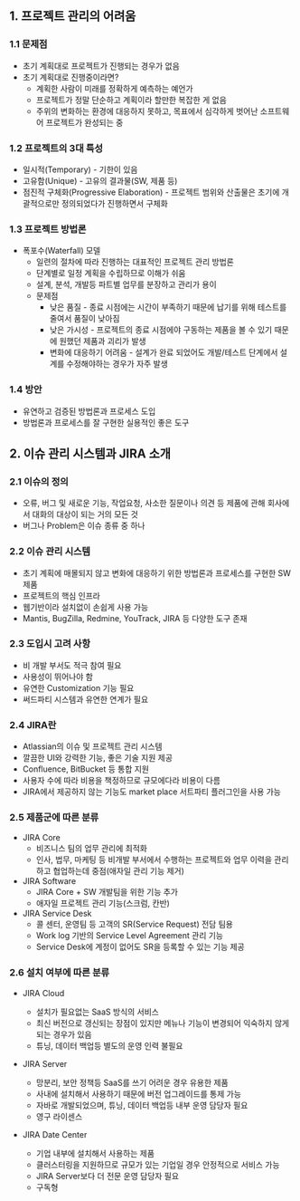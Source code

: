 ## 1. 프로젝트 관리의 어려움
### 1.1 문제점
* 초기 계획대로 프로젝트가 진행되는 경우가 없음
* 초기 계획대로 진행중이라면?
  * 계획한 사람이 미래를 정확하게 예측하는 예언가
  * 프로젝트가 정말 단순하고 계획이라 할만한 복잡한 게 없음
  * 주위의 변화하는 환경에 대응하지 못하고, 목표에서 심각하게 벗어난 소프트웨어 프로젝트가 완성되는 중

### 1.2 프로젝트의 3대 특성
* 일시적(Temporary) - 기한이 있음
* 고유함(Unique) - 고유의 결과물(SW, 제품 등)
* 점진적 구체화(Progressive Elaboration) - 프로젝트 범위와 산출물은 초기에 개괄적으로만 정의되었다가 진행하면서 구체화

### 1.3 프로젝트 방법론
* 폭포수(Waterfall) 모델
  * 일련의 절차에 따라 진행하는 대표적인 프로젝트 관리 방법론
  * 단계별로 일정 계획을 수립하므로 이해가 쉬움
  * 설계, 분석, 개발등 파트별 업무를 분장하고 관리가 용이
  * 문제점
    * 낮은 품질 - 종료 시점에는 시간이 부족하기 때문에 납기를 위해 테스트를 줄여서 품질이 낮아짐
    * 낮은 가시성 - 프로젝트의 종료 시점에야 구동하는 제품을 볼 수 있기 때문에 원했던 제품과 괴리가 발생
    * 변화에 대응하기 어려움 - 설계가 완료 되었어도 개발/테스트 단계에서 설계를 수정해야하는 경우가 자주 발생

### 1.4 방안
* 유연하고 검증된 방법론과 프로세스 도입
* 방법론과 프로세스를 잘 구현한 실용적인 좋은 도구

## 2. 이슈 관리 시스템과 JIRA 소개
### 2.1 이슈의 정의
* 오류, 버그 및 새로운 기능, 작업요청, 사소한 질문이나 의견 등 제품에 관해 회사에서 대화의 대상이 되는 거의 모든 것
* 버그나 Problem은 이슈 종류 중 하나

### 2.2 이슈 관리 시스템
* 초기 계획에 매몰되지 않고 변화에 대응하기 위한 방법론과 프로세스를 구현한 SW 제품
* 프로젝트의 핵심 인프라
* 웹기반이라 설치없이 손쉽게 사용 가능
* Mantis, BugZilla, Redmine, YouTrack, JIRA 등 다양한 도구 존재

### 2.3 도입시 고려 사항
* 비 개발 부서도 적극 참여 필요
* 사용성이 뛰어나야 함
* 유연한 Customization 기능 필요
* 써드파티 시스템과 유연한 연계가 필요

### 2.4 JIRA란
* Atlassian의 이슈 및 프로젝트 관리 시스템
* 깔끔한 UI와 강력한 기능, 좋은 기술 지원 제공
* Confluence, BitBucket 등 통합 지원
* 사용자 수에 따라 비용을 책정하므로 규모에다라 비용이 다름
* JIRA에서 제공하지 않는 기능도 market place 서트파티 플러그인을 사용 가능

### 2.5 제품군에 따른 분류
* JIRA Core
  * 비즈니스 팀의 업무 관리에 최적화
  * 인사, 법무, 마케팅 등 비개발 부서에서 수행하는 프로젝트와 업무 이력을 관리하고 협업하는데 중점(애자일 관리 기능 제거)
* JIRA Software
  * JIRA Core + SW 개발팀을 위한 기능 추가
  * 애자일 프로젝트 관리 기능(스크럼, 칸반)
* JIRA Service Desk
  * 콜 센터, 운영팀 등 고객의 SR(Service Request) 전담 팀용
  * Work log 기반의 Service Level Agreement 관리 기능
  * Service Desk에 계정이 없어도 SR을 등록할 수 있는 기능 제공

### 2.6 설치 여부에 따른 분류
* JIRA Cloud
  * 설치가 필요없는 SaaS 방식의 서비스
  * 최신 버전으로 갱신되는 장점이 있지만 메뉴나 기능이 변경되어 익숙하지 않게 되는 경우가 있음
  * 튜닝, 데이터 백업등 별도의 운영 인력 불필요

* JIRA Server
  * 망분리, 보안 정책등 SaaS를 쓰기 어려운 경우 유용한 제품
  * 사내에 설치해서 사용하기 때문에 버전 업그레이드를 통제 가능
  * 자바로 개발되었으며, 튜닝, 데이터 백업등 내부 운영 담당자 필요
  * 영구 라이센스

* JIRA Date Center
  * 기업 내부에 설치해서 사용하는 제품
  * 클러스터링을 지원하므로 규모가 있는 기업일 경우 안정적으로 서비스 가능
  * JIRA Server보다 더 전문 운영 담당자 필요
  * 구독형
